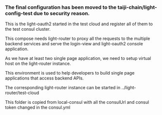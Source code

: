 ### The final configuration has been moved to the taiji-chain/light-config-test due to security reason.

This is the light-oauth2 started in the test cloud and register all of them to the test consul cluster.

This compose needs light-router to proxy all the requests to the multiple backend services and serve the login-view and light-oauth2 console application.

As we have at least two single page application, we need to setup virtual host on the light-router instance.

This environment is used to help developers to build single page applications that access backend APIs.

The corresponding light-router instance can be started in ../light-router/test-cloud

This folder is copied from local-consul with all the consulUrl and consul token changed in the consul.yml
